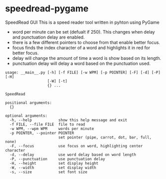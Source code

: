 # speedread-pygame

SpeedRead GUI
This is a speed reader tool written in pyhton using PyGame

- word per minute can be set (defualt if 250). This changes when delay and punctuation delay are enabled.
- there is a few different pointers to choose from that enable better focus.
- focus finds the index character of a word and highlights it in red for better focus.
- delay will change the amount of time a word is show based on its length.
- punctuation delay will delay a word based on the punctuation used.

```
usage: __main__.py [-h] [-f FILE] [-w WPM] [-p POINTER] [-F] [-d] [-P] [-H]
                   [-W] [-t]
                   {} ...

SpeedRead

positional arguments:
  {}

optional arguments:
  -h, --help            show this help message and exit
  -f FILE, --file FILE  file to read
  -w WPM, --wpm WPM     words per minute
  -p POINTER, --pointer POINTER
                        set pointer (pipe, carrot, dot, bar, full, none)
  -F, --focus           use focus on word, highlighting center character
  -d, --delay           use word delay based on word length
  -P, --punctuation     use punctuation delay
  -H, --height          set display height
  -W, --width           set display width
  -s, --size            set font size

```
